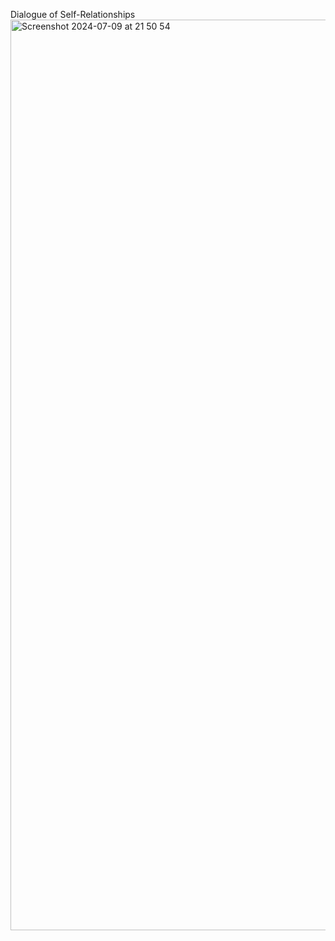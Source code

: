 Dialogue of Self-Relationships<img width="1457" alt="Screenshot 2024-07-09 at 21 50 54" src="https://github.com/09090909Hh/Dialogue-of-Self--Relationships/assets/161685338/ed06479c-f376-41c9-9629-1b620ff37e76">
